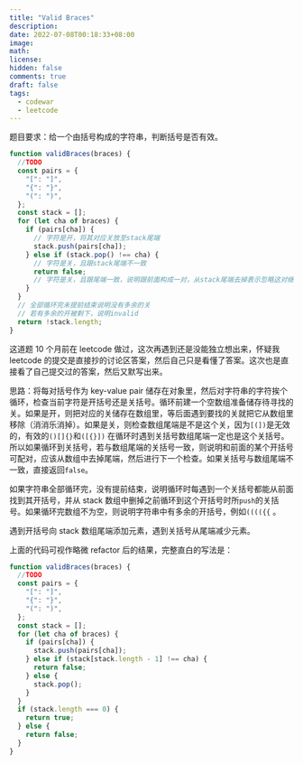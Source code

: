 ```yaml
---
title: "Valid Braces"
description:
date: 2022-07-08T00:18:33+08:00
image:
math:
license:
hidden: false
comments: true
draft: false
tags:
  - codewar
  - leetcode
---
```


题目要求：给一个由括号构成的字符串，判断括号是否有效。

```jsx
function validBraces(braces) {
  //TODO
  const pairs = {
    "[": "]",
    "{": "}",
    "(": ")",
  };
  const stack = [];
  for (let cha of braces) {
    if (pairs[cha]) {
      // 字符是开，将其对应关放至stack尾端
      stack.push(pairs[cha]);
    } else if (stack.pop() !== cha) {
      // 字符是关，且跟stack尾端不一致
      return false;
      // 字符是关，且跟尾端一致，说明跟前面构成一对，从stack尾端去掉表示忽略这对继续看外层
    }
  }
  // 全部循环完未提前结束说明没有多余的关
  // 若有多余的开被剩下，说明invalid
  return !stack.length;
}
```

这道题 10 个月前在 leetcode 做过，这次再遇到还是没能独立想出来，怀疑我 leetcode 的提交是直接抄的讨论区答案，然后自己只是看懂了答案。这次也是直接看了自己提交过的答案，然后又默写出来。

思路：将每对括号作为 key-value pair 储存在对象里，然后对字符串的字符挨个循环，检查当前字符是开括号还是关括号。循环前建一个空数组准备储存待寻找的关。如果是开，则把对应的关储存在数组里，等后面遇到要找的关就把它从数组里移除（消消乐消掉）。如果是关，则检查数组尾端是不是这个关，因为`[(])`是无效的，有效的`()[]{}`和`([{}])` 在循环时遇到关括号数组尾端一定也是这个关括号。所以如果循环到关括号，若与数组尾端的关括号一致，则说明和前面的某个开括号可配对，应该从数组中去掉尾端，然后进行下一个检查。如果关括号与数组尾端不一致，直接返回`false`。

如果字符串全部循环完，没有提前结束，说明循环时每遇到一个关括号都能从前面找到其开括号，并从 stack 数组中删掉之前循环到这个开括号时所`push`的关括号。如果循环完数组不为空，则说明字符串中有多余的开括号，例如`(((({{` 。

遇到开括号向 stack 数组尾端添加元素，遇到关括号从尾端减少元素。

上面的代码可视作略微 refactor 后的结果，完整直白的写法是：

```jsx
function validBraces(braces) {
  //TODO
  const pairs = {
    "[": "]",
    "{": "}",
    "(": ")",
  };
  const stack = [];
  for (let cha of braces) {
    if (pairs[cha]) {
      stack.push(pairs[cha]);
    } else if (stack[stack.length - 1] !== cha) {
      return false;
    } else {
      stack.pop();
    }
  }
  if (stack.length === 0) {
    return true;
  } else {
    return false;
  }
}
```
